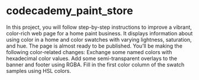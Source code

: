 # codecademy_paint_store
In this project, you will follow step-by-step instructions to improve a vibrant, color-rich web page for a home paint business. It displays information about using color in a home and color swatches with varying lightness, saturation, and hue.  The page is almost ready to be published. You’ll be making the following color-related changes:  Exchange some named colors with hexadecimal color values. Add some semi-transparent overlays to the banner and footer using RGBA. Fill in the first color column of the swatch samples using HSL colors.

